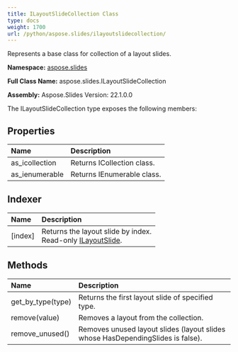 ```yaml
---
title: ILayoutSlideCollection Class
type: docs
weight: 1700
url: /python/aspose.slides/ilayoutslidecollection/
---
```


Represents a base class for collection of a layout slides.

**Namespace:** [aspose.slides](/python/aspose.slides/)

**Full Class Name:** aspose.slides.ILayoutSlideCollection

**Assembly:**  Aspose.Slides Version: 22.1.0.0

The ILayoutSlideCollection type exposes the following members:
## **Properties**
|**Name**|**Description**|
| :- | :- |
|as_icollection|Returns ICollection class.|
|as_ienumerable|Returns IEnumerable class.|
## **Indexer**
|**Name**|**Description**|
| :- | :- |
|[index]|Returns the layout slide by index.<br/>            Read-only [ILayoutSlide](/python/aspose.slides/ilayoutslide/).|
## **Methods**
|**Name**|**Description**|
| :- | :- |
|get_by_type(type)|Returns the first layout slide of specified type.|
|remove(value)|Removes a layout from the collection.|
|remove_unused()|Removes unused layout slides (layout slides whose HasDependingSlides is false).|
